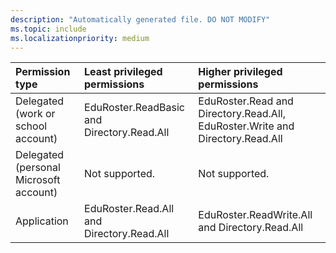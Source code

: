 ```yaml
---
description: "Automatically generated file. DO NOT MODIFY"
ms.topic: include
ms.localizationpriority: medium
---
```


|Permission type|Least privileged permissions|Higher privileged permissions|
|:---|:---|:---|
|Delegated (work or school account)|EduRoster.ReadBasic and Directory.Read.All|EduRoster.Read and Directory.Read.All, EduRoster.Write and Directory.Read.All|
|Delegated (personal Microsoft account)|Not supported.|Not supported.|
|Application|EduRoster.Read.All and Directory.Read.All|EduRoster.ReadWrite.All and Directory.Read.All|

